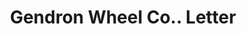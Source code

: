 ---
doi: 10.7916/D87W7Q9J
date_other: '1918'
date_other_textual: '1918'
form: correspondence
genre:
- Letters (correspondence)
name:
- Gendron Wheel Co.
object_in_context_url: https://biggert.cul.columbia.edu/items/view/ave_biggert_01331
subject_hierarchical_geographic:
- Toledo, Ohio, United States
subject_name:
- Gendron Wheel Co.
title: Gendron Wheel Co.. Letter
sort_title: Gendron Wheel Co.. Letter
call_number: ave_biggert_01331
coordinates:
- 41.66555555555556,-83.57527777777777
pid: ave_biggert_01331
identifiers: ave_biggert_01331
permalink: /biggert/ave_biggert_01331/
layout: iiif-image-page
---